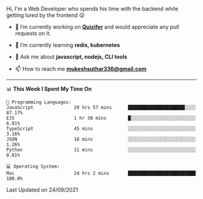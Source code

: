 Hi, I'm a Web Developer who spends his time with the backend while getting lured by the frontend 😜

- 🔭 I’m currently working on **[Quizifer](https://github.com/SutharMukesh/Quizifer/)** and would appreciate any pull requests on it.

- 🌱 I’m currently learning **redis, kubernetes**

- 💬 Ask me about **javascript, nodejs, CLI tools**

- 📫 How to reach me **mukeshsuthar336@gmail.com**

---
<!--START_SECTION:waka-->
📊 **This Week I Spent My Time On** 

```text
💬 Programming Languages: 
JavaScript               20 hrs 57 mins      █████████████████████░░░░   87.17% 
EJS                      1 hr 38 mins        █░░░░░░░░░░░░░░░░░░░░░░░░   6.81% 
TypeScript               45 mins             ░░░░░░░░░░░░░░░░░░░░░░░░░   3.16% 
JSON                     18 mins             ░░░░░░░░░░░░░░░░░░░░░░░░░   1.26% 
Python                   11 mins             ░░░░░░░░░░░░░░░░░░░░░░░░░   0.81%

💻 Operating System: 
Mac                      24 hrs 2 mins       █████████████████████████   100.0%

```


 Last Updated on 24/09/2021
<!--END_SECTION:waka-->
